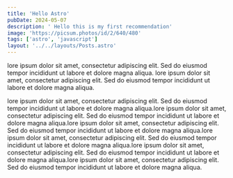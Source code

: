 ```yaml
---
title: 'Hello Astro'
pubDate: 2024-05-07
description: ' Hello this is my first recommendation'
image: 'https://picsum.photos/id/2/640/480'
tags: ['astro', 'javascript']
layout: '../../layouts/Posts.astro'
---
```


lore ipsum dolor sit amet, consectetur adipiscing elit. Sed do eiusmod tempor incididunt ut labore et dolore magna aliqua.
lore ipsum dolor sit amet, consectetur adipiscing elit. Sed do eiusmod tempor incididunt ut labore et dolore magna aliqua.

lore ipsum dolor sit amet, consectetur adipiscing elit. Sed do eiusmod tempor incididunt ut labore et dolore magna aliqua.lore ipsum dolor sit amet, consectetur adipiscing elit. Sed do eiusmod tempor incididunt ut labore et dolore magna aliqua.lore ipsum dolor sit amet, consectetur adipiscing elit. Sed do eiusmod tempor incididunt ut labore et dolore magna aliqua.lore ipsum dolor sit amet, consectetur adipiscing elit. Sed do eiusmod tempor incididunt ut labore et dolore magna aliqua.lore ipsum dolor sit amet, consectetur adipiscing elit. Sed do eiusmod tempor incididunt ut labore et dolore magna aliqua.lore ipsum dolor sit amet, consectetur adipiscing elit. Sed do eiusmod tempor incididunt ut labore et dolore magna aliqua.

